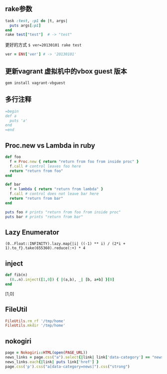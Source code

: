## rake参数
```ruby
task :test, :p1 do |t, args|
  puts args[:p1]
end
rake test["test"]  # -> "test"
```

更好的方式
`$ ver=20130101 rake test`
```ruby
ver = ENV['ver'] # -> '20130101'
```

## 更新vagrant 虚拟机中的vbox guest 版本
`gem install vagrant-vbguest`

## 多行注释
```ruby
=begin
def a
  puts 'a'
end
=end
```

## Proc.new vs Lambda in ruby
```ruby
def foo
  f = Proc.new { return "return from foo from inside proc" }
  f.call # control leaves foo here
  return "return from foo" 
end

def bar
  f = lambda { return "return from lambda" }
  f.call # control does not leave bar here
  return "return from bar" 
end

puts foo # prints "return from foo from inside proc" 
puts bar # prints "return from bar" 
```

## Lazy Enumerator
`(0..Float::INFINITY).lazy.map{|i| ((-1) ** i) / (2*i + 1).to_f}.take(655360).reduce(:+) * 4`

## inject
```ruby
def fib(n)
  (0..n).inject([1,0]) { |(a,b), _| [b, a+b] }[0]
end
```
[1,0]

## FileUtil
```ruby
FileUtils.rm_rf '/tmp/home'
FileUtils.mkdir '/tmp/home'
```

## nokogiri
```ruby
page = Nokogiri::HTML(open(PAGE_URL))
news_links = page.css("a").select{|link| link['data-category'] == "news"}
news_links.each{|link| puts link['href'] }
page.css('p').css("a[data-category=news]").css("strong")
```
